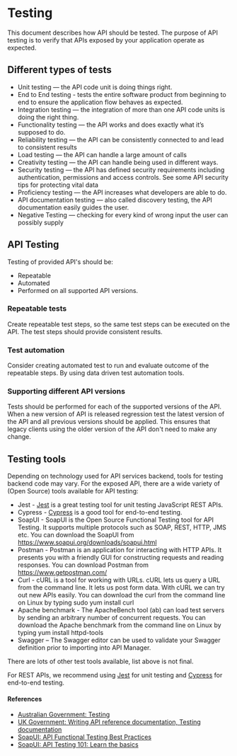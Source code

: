 # Testing

This document describes how API should be tested.
The purpose of API testing is to verify that APIs exposed by your application operate as expected.

## Different types of tests

- Unit testing — the API code unit is doing things right.
- End to End testing - tests the entire software product from beginning to end 
  to ensure the application flow behaves as expected.
- Integration testing — the integration of more than one API code units is doing the right thing.
- Functionality testing — the API works and does exactly what it’s supposed to do.
- Reliability testing — the API can be consistently connected to and lead to consistent results
- Load testing — the API can handle a large amount of calls
- Creativity testing — the API can handle being used in different ways.
- Security testing — the API has defined security requirements including authentication, permissions and access controls. See some API security tips for protecting vital data
- Proficiency testing — the API increases what developers are able to do.
- API documentation testing — also called discovery testing, the API documentation easily guides the user.
- Negative Testing — checking for every kind of wrong input the user can possibly supply

## API Testing

Testing of provided API's should be:

- Repeatable
- Automated
- Performed on all supported API versions.

### Repeatable tests

Create repeatable test steps, so the same test steps can be executed on the API. The test steps should provide consistent results.

### Test automation

Consider creating automated test to run and evaluate outcome of the repeatable steps.
By using data driven test automation tools.

### Supporting different API versions

Tests should be performed for each of the supported versions of the API.
When a new version of API is released regression test the latest version of the API and all previous versions should be applied.
This ensures that legacy clients using the older version of the API don't need to make any change.

## Testing tools

Depending on technology used for API services backend, tools for testing backend code may vary.
For the exposed API, there are a wide variety of (Open Source) tools available for API testing:

- Jest - [Jest] is a great testing tool for unit testing JavaScript REST APIs.
- Cypress - [Cypress] is a good tool for end-to-end testing.
- SoapUI - SoapUI is the Open Source Functional Testing tool for API Testing. It supports multiple protocols such as SOAP, REST, HTTP, JMS etc. You can download the SoapUI from https://www.soapui.org/downloads/soapui.html
- Postman - Postman is an application for interacting with HTTP APIs. It presents you with a friendly GUI for constructing requests and reading responses. You can download Postman from https://www.getpostman.com/
- Curl - cURL is a tool for working with URLs. cURL lets us query a URL from the command line. It lets us post form data. With cURL we can try out new APIs easily. You can download the curl from the command line on Linux by typing sudo yum install curl
- Apache benchmark - The ApacheBench tool (ab) can load test servers by sending an arbitrary number of concurrent requests. You can download the Apache benchmark from the command line on Linux by typing yum install httpd-tools
- Swagger – The Swagger editor can be used to validate your Swagger definition prior to importing into API Manager.

There are lots of other test tools available, list above is not final.  

For REST APIs, we recommend using [Jest] for unit 
testing and [Cypress] for end-to-end testing.

#### References

- [Australian Government: Testing](https://api.gov.au/standards/national_api_standards/testing.html)
- [UK Government: Writing API reference documentation, Testing documentation](https://www.gov.uk/guidance/writing-api-reference-documentation#testing-your-documentation)
- [SoapUI: API Functional Testing Best Practices](https://www.soapui.org/learn/functional-testing/)
- [SoapUI: API Testing 101: Learn the basics](https://www.soapui.org/learn/functional-testing/api-testing-101/)


[Jest]: https://jestjs.io/
[Cypress]: https://www.cypress.io/
